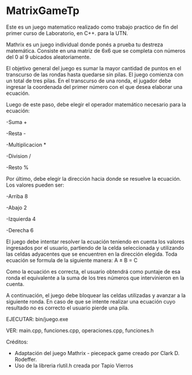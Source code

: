 # MatrixGameTp
Este es un juego matematico realizado como trabajo practico de fin del primer curso de Laboratorio, en C++. para la UTN. 

Mathrix es un juego individual donde ponés a prueba tu destreza matemática. Consiste en
una matriz de 6x6 que se completa con números del 0 al 9 ubicados aleatoriamente.

El objetivo general del juego es sumar la mayor cantidad de puntos en el transcurso de las
rondas hasta quedarse sin pilas. El juego comienza con un total de tres pilas.
En el transcurso de una ronda, el jugador debe ingresar la coordenada del primer número
con el que desea elaborar una ecuación.

Luego de este paso, debe elegir el operador matemático necesario para la ecuación:

-Suma +

-Resta -

-Multiplicacion *

-Division /

-Resto %

Por último, debe elegir la dirección hacia donde se resuelve la ecuación. Los valores pueden
ser:

-Arriba 8

-Abajo 2

-Izquierda 4

-Derecha 6

El juego debe intentar resolver la ecuación teniendo en cuenta los valores ingresados por el
usuario, partiendo de la celda seleccionada y utilizando las celdas adyacentes que se
encuentren en la dirección elegida.
Toda ecuación se formula de la siguiente manera: A ± B = C

Como la ecuación es correcta, el usuario obtendrá como puntaje de esa ronda el equivalente
a la suma de los tres números que intervinieron en la cuenta.

A continuación, el juego debe bloquear las celdas utilizadas y avanzar a la siguiente ronda.
En caso de que se intente realizar una ecuación cuyo resultado no es correcto el usuario
pierde una pila.

EJECUTAR:  bin/juego.exe

VER:  main.cpp, funciones.cpp, operaciones.cpp, funciones.h

Créditos:
- Adaptación del juego Mathrix - piecepack game creado por Clark D. Rodeffer.
- Uso de la libreria rlutil.h creada por Tapio Vierros
